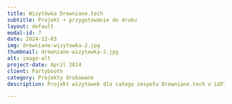 ```yaml
---
title: Wizytówka Drewniane.tech
subtitle: Projekt + przygotowanie do druku
layout: default
modal-id: 7
date: 2024-12-03
img: drewniane-wizytowka-2.jpg
thumbnail: drewniane-wizytowka-2.jpg
alt: image-alt
project-date: April 2014
client: Partybooth
category: Projekty drukowane
description: Projekt wizytówek dla całego zespołu Drewniane.tech x LOFT IT. Przygotowanie projektu oraz pliku do druku.

---
```

